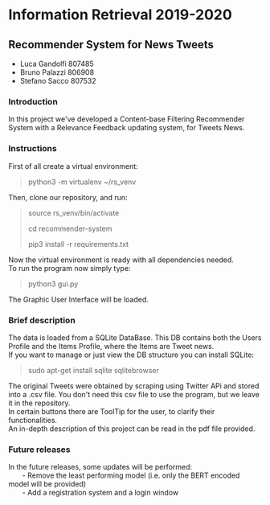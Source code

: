 # Information Retrieval 2019-2020
## Recommender System for News Tweets

- Luca Gandolfi 807485
- Bruno Palazzi 806908
- Stefano Sacco 807532

### Introduction
In this project we've developed a Content-base Filtering Recommender System with a Relevance Feedback updating system, for Tweets News.

### Instructions
First of all create a virtual environment: 
> python3 -m virtualenv ~/rs_venv

Then, clone our repository, and run:
> source rs_venv/bin/activate
>
> cd recommender-system
>
> pip3 install -r requirements.txt

Now the virtual environment is ready with all dependencies needed. <br>
To run the program now simply type:
> python3 gui.py

The Graphic User Interface will be loaded.

### Brief description
The data is loaded from a SQLite DataBase. This DB contains both the Users Profile and the Items Profile, where the Items are Tweet news. <br>
If you want to manage or just view the DB structure you can install SQLite:
> sudo apt-get install sqlite sqlitebrowser

The original Tweets were obtained by scraping using Twitter APi and stored into a .csv file. You don't need this csv file to use the program, but we leave it in the repository. <br>
In certain buttons there are ToolTip for the user, to clarify their functionalities. <br>
An in-depth description of this project can be read in the pdf file provided.

### Future releases
In the future releases, some updates will be performed: <br>
&nbsp;&nbsp;&nbsp;&nbsp;&nbsp;&nbsp; - Remove the least performing model (i.e. only the BERT encoded model will be provided) <br>
&nbsp;&nbsp;&nbsp;&nbsp;&nbsp;&nbsp; - Add a registration system and a login window